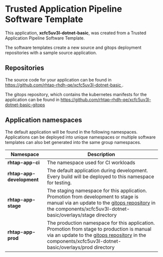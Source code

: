 # Trusted Application Pipeline Software Template

This application, **xcfc5uv3l-dotnet-basic**, was created from a Trusted Application Pipeline Software Template.

The software templates create a new source and gitops deployment repositories with a sample source application. 

## Repositories

The source code for your application can be found in [https://github.com/rhtap-rhdh-qe/xcfc5uv3l-dotnet-basic ](https://github.com/rhtap-rhdh-qe/xcfc5uv3l-dotnet-basic ).
 
The gitops repository, which contains the kubernetes manifests for the application can be found in 
[https://github.com/rhtap-rhdh-qe/xcfc5uv3l-dotnet-basic-gitops ](https://github.com/rhtap-rhdh-qe/xcfc5uv3l-dotnet-basic-gitops ) 

## Application namespaces 

The default application will be found in the following namespaces. Applications can be deployed into unique namespaces or multiple software templates can also bet generated into the same group namespaces.  

|  Namespace   |  Description   |  
| -------- | -------- |
| **rhtap-app-ci** | The namespace used for CI workloads |
| **rhtap-app-development** | The default application during development. Every build will be deployed to this namespace for testing. |
| **rhtap-app-stage** | The staging namespace for this application. Promotion from development to stage is manual via an update to the [gitops repository](https://github.com/rhtap-rhdh-qe/xcfc5uv3l-dotnet-basic-gitops ) in the components/xcfc5uv3l-dotnet-basic/overlays/stage directory |
| **rhtap-app-prod** | The production namespace for this application. Promotion from stage to production is manual via an update to the [gitops repository](https://github.com/rhtap-rhdh-qe/xcfc5uv3l-dotnet-basic-gitops ) in the components/xcfc5uv3l-dotnet-basic/overlays/prod directory |